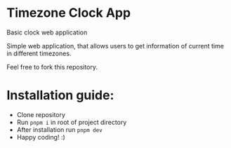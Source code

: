 # Timezone Clock App
Basic clock web application

Simple web application, that allows users to get information of current time in different timezones.

Feel free to fork this repository.

# Installation guide:
- Clone repository
- Run `pnpm i` in root of project directory
- After installation run `pnpm dev`
- Happy coding! :)
